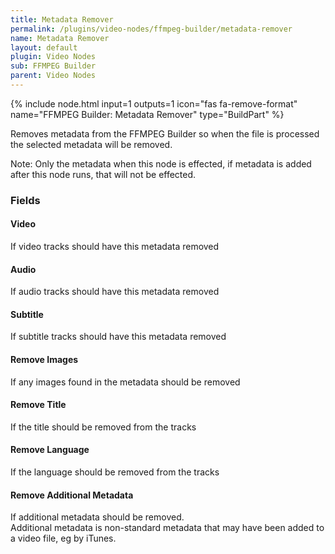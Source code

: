 ```yaml
---
title: Metadata Remover
permalink: /plugins/video-nodes/ffmpeg-builder/metadata-remover
name: Metadata Remover
layout: default
plugin: Video Nodes
sub: FFMPEG Builder
parent: Video Nodes
---
```


{% include node.html input=1 outputs=1 icon="fas fa-remove-format" name="FFMPEG Builder: Metadata Remover" type="BuildPart" %}

Removes metadata from the FFMPEG Builder so when the file is processed the selected metadata will be removed.

Note: Only the metadata when this node is effected, if metadata is added after this node runs, that will not be effected.


### Fields

#### Video
If video tracks should have this metadata removed

#### Audio
If audio tracks should have this metadata removed

#### Subtitle
If subtitle tracks should have this metadata removed

#### Remove Images
If any images found in the metadata should be removed

#### Remove Title
If the title should be removed from the tracks

#### Remove Language
If the language should be removed from the tracks

#### Remove Additional Metadata
If additional metadata should be removed.  
Additional metadata is non-standard metadata that may have been added to a video file, eg by iTunes.